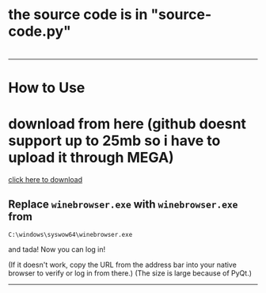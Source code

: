 # the source code is in "source-code.py"
#
---

# How to Use
# download from here (github doesnt support up to 25mb so i have to upload it through MEGA)
[click here to download](https://mega.nz/file/6tJlkKJY#2ZTH5eNukc5NYkuHhAgUp7Q4PStE5WS3atcV2ZP6J4I)

## Replace `winebrowser.exe` with `winebrowser.exe` from
```
C:\windows\syswow64\winebrowser.exe
```
and tada! Now you can log in!

(If it doesn't work, copy the URL from the address bar into your native browser to verify or log in from there.)
(The size is large because of PyQt.)

--- 
